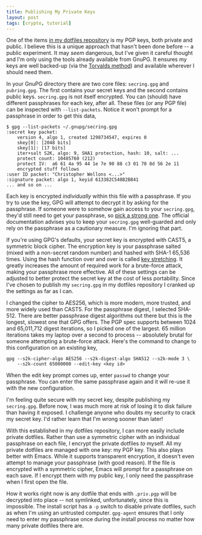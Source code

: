```yaml
---
title: Publishing My Private Keys
layout: post
tags: [crypto, tutorial]
---
```


One of the items [in my dotfiles repository](/blog/2012/06/23/) is my
PGP keys, both private and public. I believe this is a unique approach
that hasn't been done before -- a public experiment. It may *seem*
dangerous, but I've given it careful thought and I'm only using the
tools already available from GnuPG. It ensures my keys are well
backed-up (via the
[Torvalds method](http://markmail.org/message/bupvay4lmlxkbphr)) and
available wherever I should need them.

In your GnuPG directory there are two core files: `secring.gpg` and
`pubring.gpg`. The first contains your secret keys and the second
contains public keys. `secring.gpg` is not itself encrypted. You can
(should) have different passphrases for each key, after all. These
files (or any PGP file) can be inspected with `--list-packets`. Notice
it won't prompt for a passphrase in order to get this data,

    $ gpg --list-packets ~/.gnupg/secring.gpg
    :secret key packet:
        version 4, algo 1, created 1298734547, expires 0
        skey[0]: [2048 bits]
        skey[1]: [17 bits]
        iter+salt S2K, algo: 9, SHA1 protection, hash: 10, salt: ...
        protect count: 10485760 (212)
        protect IV:  a6 61 4a 95 44 1e 7e 90 88 c3 01 70 8d 56 2e 11
        encrypted stuff follows
    :user ID packet: "Christopher Wellons <...>"
    :signature packet: algo 1, keyid 613382C548B2B841
    ... and so on ...

Each key is encrypted *individually* within this file with a
passphrase. If you try to use the key, GPG will attempt to decrypt it
by asking for the passphrase. If someone were to somehow gain access
to your `secring.gpg`, they'd still need to get your passphrase, so
[pick a strong one](/blog/2009/02/07/). The official documentation
advises you to keep your `secring.gpg` well-guarded and only rely on
the passphrase as a cautionary measure. I'm ignoring that part.

If you're using GPG's defaults, your secret key is encrypted with
CAST5, a symmetric block cipher. The encryption key is your passphrase
salted (mixed with a non-secret random number) and hashed with SHA-1
65,536 times. Using the hash function over and over is called
[key stretching](http://en.wikipedia.org/wiki/Key_stretching). It
greatly increases the amount of required work for a brute-force
attack, making your passphrase more effective. All of these settings
can be adjusted to better protect the secret key at the cost of less
portability. Since I've chosen to publish my `secring.gpg` in my
dotfiles repository I cranked up the settings as far as I can.

I changed the cipher to AES256, which is more modern, more trusted,
and more widely used than CAST5. For the passphrase digest, I selected
SHA-512. There are better passphrase digest algorithms out there but
this is the longest, slowest one that GPG offers. The PGP spec
supports between 1024 and 65,011,712 digest iterations, so I picked
one of the largest. 65 million iterations takes my laptop over a
second to process -- absolutely brutal for someone attempting a
brute-force attack. Here's the command to change to this configuration
on an existing key,

    gpg --s2k-cipher-algo AES256 --s2k-digest-algo SHA512 --s2k-mode 3 \
        --s2k-count 65000000 --edit-key <key id>

When the edit key prompt comes up, enter `passwd` to change your
passphrase. You can enter the same passphrase again and it will re-use
it with the new configuration.

I'm feeling quite secure with my secret key, despite publishing my
`secring.gpg`. Before now, I was much more at risk of losing it to
disk failure than having it exposed. I challenge anyone who doubts my
security to crack my secret key. I'd rather learn that I'm wrong
sooner than later!

With this established in my dotfiles repository, I can more easily
include private dotfiles. Rather than use a symmetric cipher with an
individual passphrase on each file, I encrypt the private dotfiles
*to* myself. All my private dotfiles are managed with one key: my PGP
key. This also plays better with Emacs. While it supports transparent
encryption, it doesn't even attempt to manage your passphrase (with
good reason). If the file is encrypted with a symmetric cipher, Emacs
will prompt for a passphrase on each save. If I encrypt them with my
public key, I only need the passphrase when I first open the file.

How it works right now is any dotfile that ends with `.priv.pgp` will
be decrypted into place -- not symlinked, unfortunately, since this is
impossible. The install script has a `-p` switch to disable private
dotfiles, such as when I'm using an untrusted computer. `gpg-agent`
ensures that I only need to enter my passphrase once during the
install process no matter how many private dotfiles there are.
